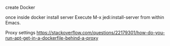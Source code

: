 create Docker

once inside docker install server
Execute M-x jedi:install-server from within Emacs.

Proxy settings
https://stackoverflow.com/questions/22179301/how-do-you-run-apt-get-in-a-dockerfile-behind-a-proxy
